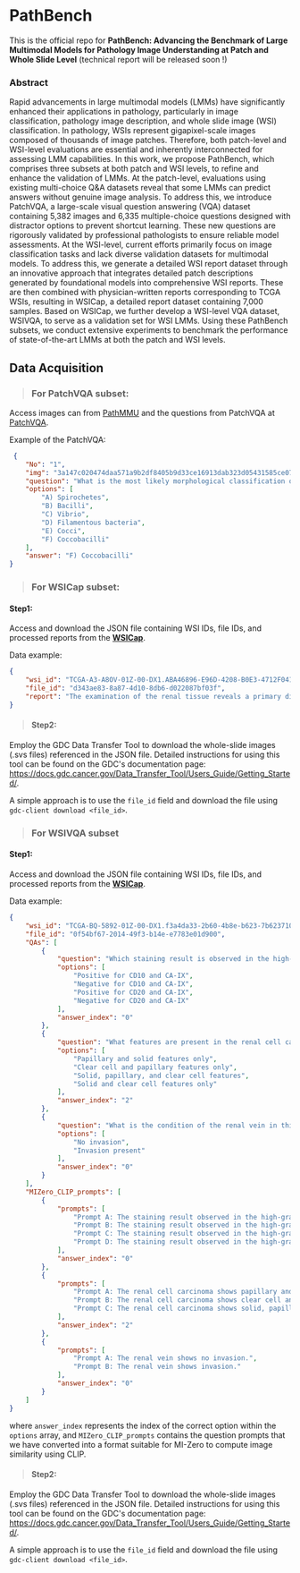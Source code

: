 # PathBench

This is the official repo for **PathBench: Advancing the Benchmark of Large Multimodal Models for Pathology Image Understanding at Patch and Whole Slide Level** (technical report will be released soon !)



### Abstract

Rapid advancements in large multimodal models (LMMs) have significantly enhanced their applications in pathology, particularly in image classification, pathology image description, and whole slide image (WSI) classification. In pathology, WSIs represent gigapixel-scale images composed of thousands of image patches. Therefore, both patch-level and WSI-level evaluations are essential and inherently interconnected for assessing LMM capabilities. In this work, we propose PathBench, which comprises three subsets at both patch and WSI levels, to refine and enhance the validation of LMMs. At the patch-level, evaluations using existing multi-choice Q\&A datasets reveal that some LMMs can predict answers without genuine image analysis. To address this, we introduce PatchVQA, a large-scale visual question answering (VQA) dataset containing 5,382 images and 6,335 multiple-choice questions designed with distractor options to prevent shortcut learning. These new questions are rigorously validated by professional pathologists to ensure reliable model assessments. At the WSI-level, current efforts primarily focus on image classification tasks and lack diverse validation datasets for multimodal models. To address this, we generate a detailed WSI report dataset through an innovative approach that integrates detailed patch descriptions generated by foundational models into comprehensive WSI reports. These are then combined with physician-written reports corresponding to TCGA WSIs, resulting in WSICap, a detailed report dataset containing 7,000 samples. Based on WSICap, we further develop a WSI-level VQA dataset, WSIVQA, to serve as a validation set for WSI LMMs. Using these PathBench subsets, we conduct extensive experiments to benchmark the performance of state-of-the-art LMMs at both the patch and WSI levels. 



## Data Acquisition

> ###  For PatchVQA subset:

Access images can from [PathMMU](https://huggingface.co/datasets/jamessyx/PathMMU) and the questions from PatchVQA at  [PatchVQA](https://github.com/superjamessyx/PathBench/blob/main/data/PatchVQA.json).

Example of the PatchVQA:

```json
 {
    "No": "1",
    "img": "3a147c020474daa571a9b2df8405b9d33ce16913dab323d05431585ce073ce50.png",
    "question": "What is the most likely morphological classification of the bacteria present in the micrograph?",
    "options": [
        "A) Spirochetes",
        "B) Bacilli",
        "C) Vibrio",
        "D) Filamentous bacteria",
        "E) Cocci",
        "F) Coccobacilli"
    ],
    "answer": "F) Coccobacilli"
}
```



> ###  For WSICap subset:

#### Step1:

Access and download the JSON file containing WSI IDs, file IDs, and processed reports from the [**WSICap**](https://github.com/superjamessyx/PathBench/blob/main/data/WSICap.json). 

Data example:

```json
{
    "wsi_id": "TCGA-A3-A8OV-01Z-00-DX1.ABA46896-E96D-4208-B0E3-4712F04175D4",
    "file_id": "d343ae83-8a87-4d10-8db6-d022087bf03f",
    "report": "The examination of the renal tissue reveals a primary diagnosis of **clear cell renal cell carcinoma (CCRCC), Fuhrman nuclear grade 2**. The tumor is confined to the kidney but extends focally to the renal parenchymal margin, indicating a positive margin status (R1). Lymphovascular invasion, sarcomatoid features, and tumor necrosis are not identified. \n\nFurther detailed histopathological analysis shows preserved renal architecture with some tubules exhibiting cellular stress markers such as eosinophilic cytoplasm, prominent nuclei, and occasional vacuolated cytoplasm. Chronic interstitial fibrosis and tubular atrophy are noted, consistent with chronic kidney disease. Tubular changes, including nuclear pleomorphism and hyperchromatic nuclei, suggest potential early neoplastic changes.\n\nInterstitial inflammation and fibrosis point towards chronic pyelonephritis or interstitial nephritis. Glomerular pathology includes hypercellularity, capillary loop thickening, and mesangial expansion, indicative of proliferative glomerulonephritis or focal segmental glomerulosclerosis. Vascular changes like arteriosclerosis and vascular calcifications suggest underlying hypertension or cardiovascular issues.\n\nNeoplastic processes other than CCRCC, including oncocytomas and potential renal spindle cell neoplasms, are indicated by cellular pleomorphism and disorganized architecture. The combined observations highlight significant chronic kidney disease, tubular injury, and neoplastic processes."
}
```



> #### Step2:

Employ the GDC Data Transfer Tool to download the whole-slide images (.svs files) referenced in the JSON file. Detailed instructions for using this tool can be found on the GDC's documentation page: https://docs.gdc.cancer.gov/Data_Transfer_Tool/Users_Guide/Getting_Started/.

A simple approach is to use the `file_id` field  and download the file using `gdc-client download <file_id>`.



> ### For WSIVQA subset

#### Step1:

Access and download the JSON file containing WSI IDs, file IDs, and processed reports from the [**WSICap**](https://github.com/superjamessyx/PathBench/blob/main/data/WSIVQA.json). 

Data example:

```json
{
    "wsi_id": "TCGA-BQ-5892-01Z-00-DX1.f3a4da33-2b60-4b8e-b623-7b6237106a4c",
    "file_id": "0f54bf67-2014-49f3-b14e-e7783e01d900",
    "QAs": [
        {
            "question": "Which staining result is observed in the high-grade unclassified renal cell carcinoma?",
            "options": [
                "Positive for CD10 and CA-IX",
                "Negative for CD10 and CA-IX",
                "Positive for CD20 and CA-IX",
                "Negative for CD20 and CA-IX"
            ],
            "answer_index": "0"
        },
        {
            "question": "What features are present in the renal cell carcinoma?",
            "options": [
                "Papillary and solid features only",
                "Clear cell and papillary features only",
                "Solid, papillary, and clear cell features",
                "Solid and clear cell features only"
            ],
            "answer_index": "2"
        },
        {
            "question": "What is the condition of the renal vein in this case?",
            "options": [
                "No invasion",
                "Invasion present"
            ],
            "answer_index": "0"
        }
    ],
    "MIZero_CLIP_prompts": [
        {
            "prompts": [
                "Prompt A: The staining result observed in the high-grade unclassified renal cell carcinoma is positive for CD10 and CA-IX.",
                "Prompt B: The staining result observed in the high-grade unclassified renal cell carcinoma is negative for CD10 and CA-IX.",
                "Prompt C: The staining result observed in the high-grade unclassified renal cell carcinoma is positive for CD20 and CA-IX.",
                "Prompt D: The staining result observed in the high-grade unclassified renal cell carcinoma is negative for CD20 and CA-IX."
            ],
            "answer_index": "0"
        },
        {
            "prompts": [
                "Prompt A: The renal cell carcinoma shows papillary and solid features only.",
                "Prompt B: The renal cell carcinoma shows clear cell and papillary features only.",
                "Prompt C: The renal cell carcinoma shows solid, papillary, and clear cell features."
            ],
            "answer_index": "2"
        },
        {
            "prompts": [
                "Prompt A: The renal vein shows no invasion.",
                "Prompt B: The renal vein shows invasion."
            ],
            "answer_index": "0"
        }
    ]
}
```

where `answer_index` represents the index of the correct option within the `options` array, and `MIZero_CLIP_prompts` contains the question prompts that we have converted into a format suitable for MI-Zero to compute image similarity using CLIP.

> #### Step2:

Employ the GDC Data Transfer Tool to download the whole-slide images (.svs files) referenced in the JSON file. Detailed instructions for using this tool can be found on the GDC's documentation page: https://docs.gdc.cancer.gov/Data_Transfer_Tool/Users_Guide/Getting_Started/.

A simple approach is to use the `file_id` field  and download the file using `gdc-client download <file_id>`.
